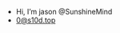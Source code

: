 - Hi, I’m jason @SunshineMind
- 0@s10d.top

<!---
SunshineMind/SunshineMind is a ✨ special ✨ repository because its `README.md` (this file) appears on your GitHub profile.
You can click the Preview link to take a look at your changes.
--->

